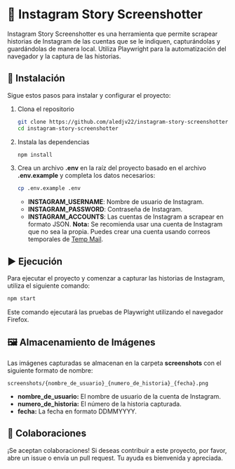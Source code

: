 # 📸 Instagram Story Screenshotter

Instagram Story Screenshotter es una herramienta que permite scrapear historias de Instagram de las cuentas que se le indiquen, capturándolas y guardándolas de manera local. Utiliza Playwright para la automatización del navegador y la captura de las historias.

## 🚀 Instalación
Sigue estos pasos para instalar y configurar el proyecto:
1. Clona el repositorio
    ```bash
    git clone https://github.com/aledjv22/instagram-story-screenshotter.git
    cd instagram-story-screenshotter
    ```
2. Instala las dependencias
    ```bash
    npm install
    ```
3. Crea un archivo **.env** en la raíz del proyecto basado en el archivo **.env.example** y completa los datos necesarios:
    ```bash
    cp .env.example .env
    ```
    - **INSTAGRAM_USERNAME**: Nombre de usuario de Instagram.
    - **INSTAGRAM_PASSWORD**: Contraseña de Instagram.
    - **INSTAGRAM_ACCOUNTS**: Las cuentas de Instagram a scrapear en formato JSON.
    **Nota:** Se recomienda usar una cuenta de Instagram que no sea la propia. Puedes crear una cuenta usando correos temporales de [Temp Mail](https://temp-mail.org/es).

## ▶️ Ejecución
Para ejecutar el proyecto y comenzar a capturar las historias de Instagram, utiliza el siguiente comando:
```bash
npm start
```
Este comando ejecutará las pruebas de Playwright utilizando el navegador Firefox.

## 🖼️ Almacenamiento de Imágenes
Las imágenes capturadas se almacenan en la carpeta **screenshots** con el siguiente formato de nombre:
```
screenshots/{nombre_de_usuario}_{numero_de_historia}_{fecha}.png
```
- **nombre_de_usuario:** El nombre de usuario de la cuenta de Instagram.
- **numero_de_historia:** El número de la historia capturada.
- **fecha:** La fecha en formato DDMMYYYY.

## 🤝 Colaboraciones
¡Se aceptan colaboraciones! Si deseas contribuir a este proyecto, por favor, abre un issue o envía un pull request. Tu ayuda es bienvenida y apreciada.